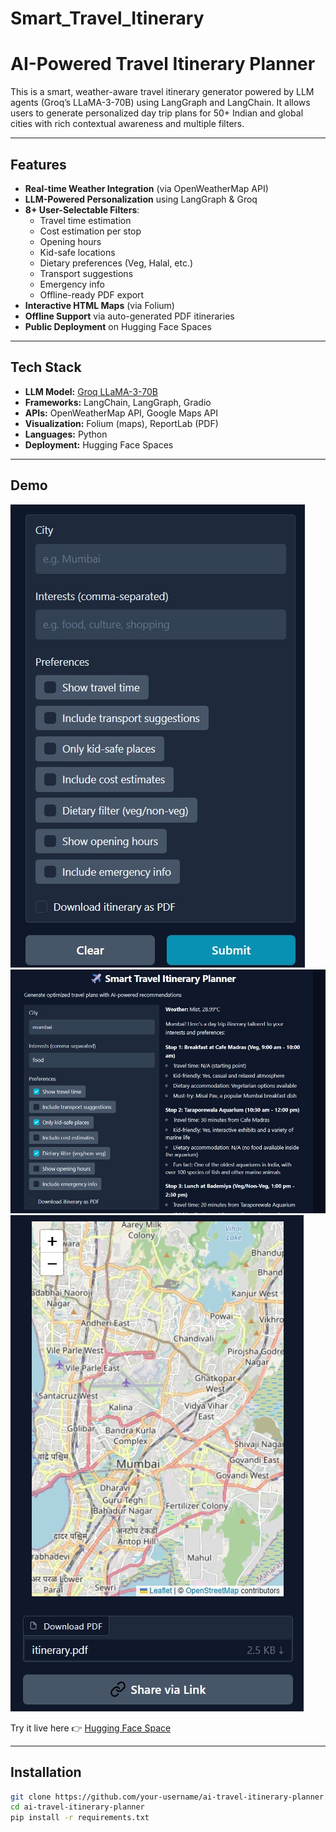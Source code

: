 # Smart_Travel_Itinerary
# AI-Powered Travel Itinerary Planner

This is a smart, weather-aware travel itinerary generator powered by LLM agents (Groq’s LLaMA-3-70B) using LangGraph and LangChain. It allows users to generate personalized day trip plans for 50+ Indian and global cities with rich contextual awareness and multiple filters.

---

## Features

- **Real-time Weather Integration** (via OpenWeatherMap API)
- **LLM-Powered Personalization** using LangGraph & Groq
- **8+ User-Selectable Filters**:
  - Travel time estimation  
  - Cost estimation per stop  
  - Opening hours  
  - Kid-safe locations  
  - Dietary preferences (Veg, Halal, etc.)  
  - Transport suggestions  
  - Emergency info  
  - Offline-ready PDF export
- **Interactive HTML Maps** (via Folium)
- **Offline Support** via auto-generated PDF itineraries
- **Public Deployment** on Hugging Face Spaces

---

## Tech Stack

- **LLM Model:** [Groq LLaMA-3-70B](https://groq.com/)
- **Frameworks:** LangChain, LangGraph, Gradio
- **APIs:** OpenWeatherMap API, Google Maps API
- **Visualization:** Folium (maps), ReportLab (PDF)
- **Languages:** Python
- **Deployment:** Hugging Face Spaces

---

## Demo

![Input Form](images/input.png)
![Generated Itinerary](images/itinerary.png)
![Interactive Map](images/map.png)

Try it live here 👉 [Hugging Face Space](https://huggingface.co/spaces/Dhanishtajaggi/smart_travel_itinerary)

---

## Installation

```bash
git clone https://github.com/your-username/ai-travel-itinerary-planner.git
cd ai-travel-itinerary-planner
pip install -r requirements.txt
